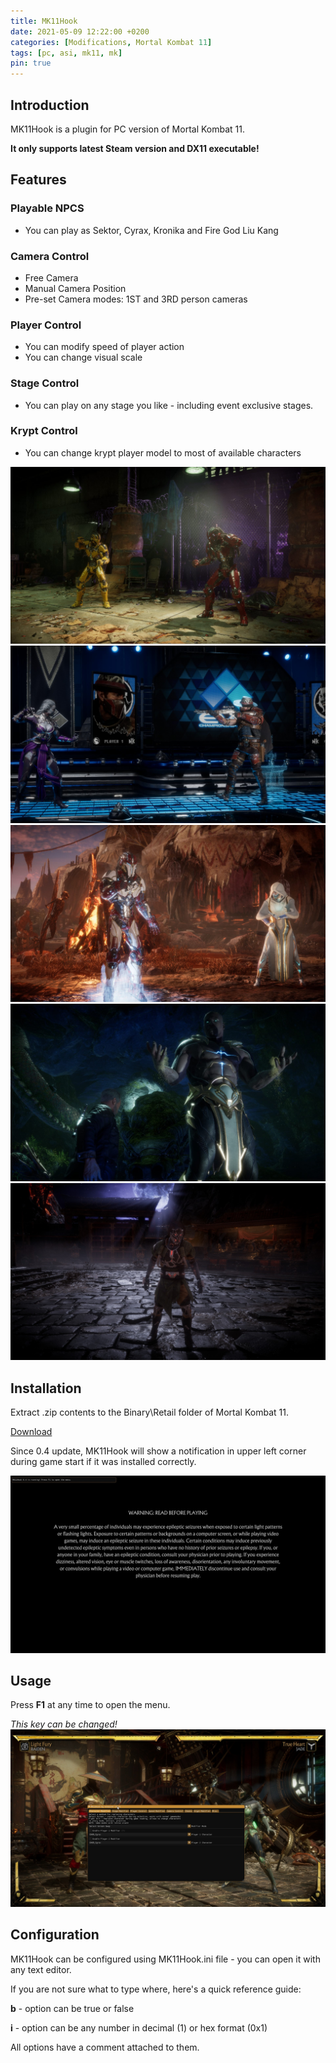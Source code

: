 ```yaml
---
title: MK11Hook
date: 2021-05-09 12:22:00 +0200
categories: [Modifications, Mortal Kombat 11]
tags: [pc, asi, mk11, mk]   
pin: true
---
```

## Introduction
MK11Hook is a plugin for PC version of Mortal Kombat 11.

**It only supports latest Steam version and DX11 executable!**


## Features

### Playable NPCS
 - You can play as Sektor, Cyrax, Kronika and Fire God Liu Kang
 
### Camera Control
 - Free Camera
 - Manual Camera Position
 - Pre-set Camera modes: 1ST and 3RD person cameras
 
### Player Control
 - You can modify speed of player action
 - You can change visual scale
 
### Stage Control
 - You can play on any stage you like - including event exclusive stages.

### Krypt Control
 - You can change krypt player model to most of available characters


![Preview](https://raw.githubusercontent.com/ermaccer/ermaccer.github.io/gh-pages/assets/mods/mk11/mk11hook/1.jpg)
![Preview](https://raw.githubusercontent.com/ermaccer/ermaccer.github.io/gh-pages/assets/mods/mk11/mk11hook/2.jpg)
![Preview](https://raw.githubusercontent.com/ermaccer/ermaccer.github.io/gh-pages/assets/mods/mk11/mk11hook/3.jpg)
![Preview](https://raw.githubusercontent.com/ermaccer/ermaccer.github.io/gh-pages/assets/mods/mk11/mk11hook/4.jpg)
![Preview](https://raw.githubusercontent.com/ermaccer/ermaccer.github.io/gh-pages/assets/mods/mk11/mk11hook/krypt.jpg)
## Installation 
Extract .zip contents to the Binary\Retail folder of Mortal Kombat 11.

[Download](https://github.com/ermaccer/MK11Hook/releases/latest/download/mk11hook.zip)

Since 0.4 update, MK11Hook will show a notification in upper left corner during game start if it
was installed correctly.

![Preview](https://raw.githubusercontent.com/ermaccer/ermaccer.github.io/gh-pages/assets/mods/mk11/mk11hook/notif.jpg)


## Usage
Press **F1** at any time to open the menu. 

*This key can be changed!*
![Preview](https://raw.githubusercontent.com/ermaccer/ermaccer.github.io/gh-pages/assets/mods/mk11/mk11hook/menu.jpg)



## Configuration

MK11Hook can be configured using MK11Hook.ini file - you can open it with any text editor.


If you are not sure what to type where, here's a quick reference guide:

**b** - option can be true or false

**i** - option can be any number in decimal (1) or hex format (0x1)

All options have a comment attached to them.




